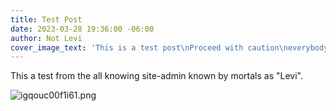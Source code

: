 ```yaml
---
title: Test Post
date: 2023-03-28 19:36:00 -06:00
author: Not Levi
cover_image_text: 'This is a test post\nProceed with caution\neverybody\\\\nobody'
---
```


This a test from the all knowing site-admin known by mortals as "Levi".

![igqouc00f1i61.png](/uploads/igqouc00f1i61.png)